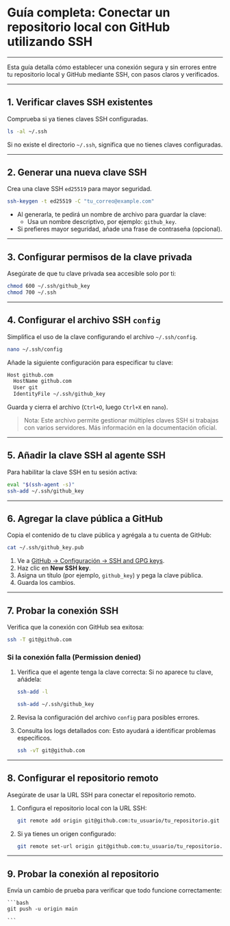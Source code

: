 # **Guía completa: Conectar un repositorio local con GitHub utilizando SSH**

---

Esta guía detalla cómo establecer una conexión segura y sin errores entre tu repositorio local y GitHub mediante SSH, con pasos claros y verificados.

---

## **1. Verificar claves SSH existentes**

Comprueba si ya tienes claves SSH configuradas.

```bash
ls -al ~/.ssh

```

Si no existe el directorio `~/.ssh`, significa que no tienes claves configuradas.

---

## **2. Generar una nueva clave SSH**

Crea una clave SSH `ed25519` para mayor seguridad.

```bash
ssh-keygen -t ed25519 -C "tu_correo@example.com"

```

- Al generarla, te pedirá un nombre de archivo para guardar la clave:
    - Usa un nombre descriptivo, por ejemplo: `github_key`.
- Si prefieres mayor seguridad, añade una frase de contraseña (opcional).

---

## **3. Configurar permisos de la clave privada**

Asegúrate de que tu clave privada sea accesible solo por ti:

```bash
chmod 600 ~/.ssh/github_key
chmod 700 ~/.ssh

```

---

## **4. Configurar el archivo SSH `config`**

Simplifica el uso de la clave configurando el archivo `~/.ssh/config`.

```bash
nano ~/.ssh/config

```

Añade la siguiente configuración para especificar tu clave:

```bash
Host github.com
  HostName github.com
  User git
  IdentityFile ~/.ssh/github_key

```

Guarda y cierra el archivo (`Ctrl+O`, luego `Ctrl+X` en `nano`).

> Nota: Este archivo permite gestionar múltiples claves SSH si trabajas con varios servidores. Más información en la documentación oficial.
> 

---

## **5. Añadir la clave SSH al agente SSH**

Para habilitar la clave SSH en tu sesión activa:

```bash
eval "$(ssh-agent -s)"
ssh-add ~/.ssh/github_key

```

---

## **6. Agregar la clave pública a GitHub**

Copia el contenido de tu clave pública y agrégala a tu cuenta de GitHub:

```bash
cat ~/.ssh/github_key.pub

```

1. Ve a [GitHub → Configuración → SSH and GPG keys](https://github.com/settings/keys).
2. Haz clic en **New SSH key**.
3. Asigna un título (por ejemplo, `github_key`) y pega la clave pública.
4. Guarda los cambios.

---

## **7. Probar la conexión SSH**

Verifica que la conexión con GitHub sea exitosa:

```bash
ssh -T git@github.com

```

### **Si la conexión falla (Permission denied)**

1. Verifica que el agente tenga la clave correcta:
Si no aparece tu clave, añádela:
    
    ```bash
    ssh-add -l
    
    ```
    
    ```bash
    ssh-add ~/.ssh/github_key
    
    ```
    
2. Revisa la configuración del archivo `config` para posibles errores.
3. Consulta los logs detallados con:
Esto ayudará a identificar problemas específicos.
    
    ```bash
    ssh -vT git@github.com
    
    ```
    

---

## **8. Configurar el repositorio remoto**

Asegúrate de usar la URL SSH para conectar el repositorio remoto.

1. Configura el repositorio local con la URL SSH:
    
    ```bash
    git remote add origin git@github.com:tu_usuario/tu_repositorio.git
    
    ```
    
2. Si ya tienes un origen configurado:
    
    ```bash
    git remote set-url origin git@github.com:tu_usuario/tu_repositorio.git
    
    ```
    

---

## **9. Probar la conexión al repositorio**

Envía un cambio de prueba para verificar que todo funcione correctamente:

    ```bash
    git push -u origin main
 
    ```
